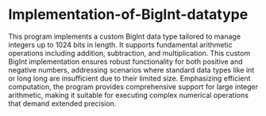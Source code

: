 # Implementation-of-BigInt-datatype
This program implements a custom BigInt data type tailored to manage integers up to 1024 bits in length. It supports fundamental arithmetic operations including addition, subtraction, and multiplication. This custom BigInt implementation ensures robust functionality for both positive and negative numbers, addressing scenarios where standard data types like int or long long are insufficient due to their limited size. Emphasizing efficient computation, the program provides comprehensive support for large integer arithmetic, making it suitable for executing complex numerical operations that demand extended precision.
